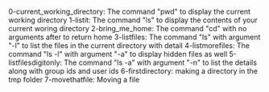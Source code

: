 0-current_working_directory: The command "pwd" to display the current working directory
1-listit: The command "ls" to display the contents of your current woring directory
2-bring_me_home: The command "cd" with no arguments after to return home
3-listfiles: The command "ls" with argument "-l" to list the files in the current directory with detail
4-listmorefiles: The command "ls -l" with argument "-a" to display hidden files as well
5-listfilesdigitonly: The command "ls -a" with argument "-n" to list the details along with group ids and user ids
6-firstdirectory: making a directory in the tmp folder
7-movethatfile: Moving a file
